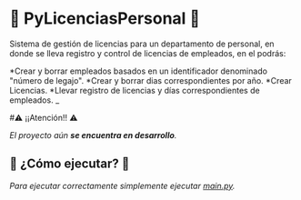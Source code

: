 # 👥 PyLicenciasPersonal 👥
Sistema de gestión de licencias para un departamento de personal, en donde se lleva registro y control de licencias de empleados, en el podrás:

*Crear y borrar empleados basados en un identificador denominado "número de legajo".
*Crear y borrar dias correspondientes por año.
*Crear Licencias.
*Llevar registro de licencias y días correspondientes de empleados.
_

#⚠️ ¡¡Atención!! ⚠️

_El proyecto aún **se encuentra en desarrollo**._


## 🚀 ¿Cómo ejecutar? 🚀

_Para ejecutar correctamente simplemente ejecutar [main.py](https://github.com/damianstetson17/PyLicenciasPersonal/blob/main/src/main.py)._
